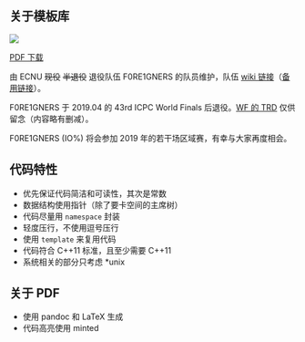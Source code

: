 ## 关于模板库

![](https://github.com/F0RE1GNERS/template/workflows/build/badge.svg)

[PDF 下载](https://F0RE1GNERS.github.io/template/template.pdf)

由 ECNU ~~现役~~ ~~半退役~~ 退役队伍 F0RE1GNERS 的队员维护，队伍 [wiki 链接](https://acm.ecnu.edu.cn/wiki/index.php?title=ECNU_Foreigners_(2018))（[备用链接](https://eoj.i64d.com/wiki/index.php?title=ECNU_Foreigners_(2018))）。

F0RE1GNERS 于 2019.04 的 43rd ICPC World Finals 后退役。[WF 的 TRD](https://F0RE1GNERS.github.io/template/WF-Team-Reference-Document.pdf) 仅供留念（内容略有删减）。

F0RE1GNERS (IO%) 将会参加 2019 年的若干场区域赛，有幸与大家再度相会。  

## 代码特性

+ 优先保证代码简洁和可读性，其次是常数
+ 数据结构使用指针（除了要卡空间的主席树）
+ 代码尽量用 `namespace` 封装
+ 轻度压行，不使用逗号压行
+ 使用 `template` 来复用代码
+ 代码符合 C++11 标准，且至少需要 C++11
+ 系统相关的部分只考虑 *unix


## 关于 PDF

+ 使用 pandoc 和 LaTeX 生成
+ 代码高亮使用 minted
